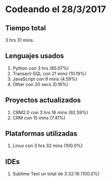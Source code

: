 # Codeando el 28/3/2017

## Tiempo total
3 hrs 31 mins.

## Lenguajes usados
1. Python con 3 hrs (85.07%)
1. Transact-SQL con 21 mins (10.19%)
1. JavaScript con 9 mins (4.59%)
1. Other con 20 secs (0.16%)

## Proyectos actualizados
1. CRM2.0 con 3 hrs 16 mins (92.59%)
1. CRM con 15 mins (7.41%)

## Plataformas utilizadas
1. Linux con 3 hrs 32 mins (100.0%)

## IDEs
1. Sublime Text un total de 3:32:16 (100.0%)
